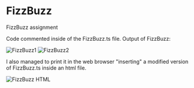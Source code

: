 # FizzBuzz
FizzBuzz assignment

Code commented inside of the FizzBuzz.ts file.
Output of FizzBuzz:

![FizzBuzz1](https://user-images.githubusercontent.com/15103657/123188040-a2b93c00-d49b-11eb-946b-1cfe37705cd2.png)
![FizzBuzz2](https://user-images.githubusercontent.com/15103657/123188047-a482ff80-d49b-11eb-9588-8d28e43785a9.png)

I also managed to print it in the web browser "inserting" a modified version of FizzBuzz.ts inside an html file.

![FizzBuzz HTML](https://user-images.githubusercontent.com/15103657/123187857-3fc7a500-d49b-11eb-9250-08bddb9ac029.png)

